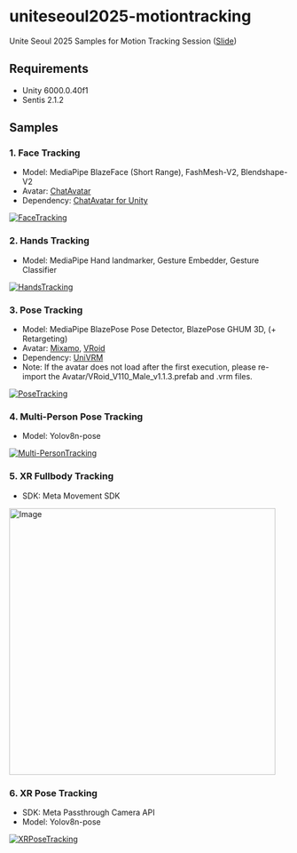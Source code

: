 # uniteseoul2025-motiontracking
Unite Seoul 2025 Samples for Motion Tracking Session ([Slide](https://github.com/skykim/uniteseoul2025-motiontracking/blob/main/(distributed)_slide.pdf))

## Requirements ##
- Unity 6000.0.40f1
- Sentis 2.1.2

## Samples ##

### 1. Face Tracking ###
- Model: MediaPipe BlazeFace (Short Range), FashMesh-V2, Blendshape-V2
- Avatar: [ChatAvatar](https://hyper3d.ai/chatavatar)
- Dependency: [ChatAvatar for Unity](https://deemos.gumroad.com/l/ChatAvatarImportTool-Unity)

[![FaceTracking](https://img.youtube.com/vi/pgqtfsEd8xg/0.jpg)](https://www.youtube.com/watch?v=pgqtfsEd8xg)

### 2. Hands Tracking ###
- Model: MediaPipe Hand landmarker, Gesture Embedder, Gesture Classifier

[![HandsTracking](https://img.youtube.com/vi/sIXdtmpgyI8/0.jpg)](https://www.youtube.com/watch?v=sIXdtmpgyI8)

### 3. Pose Tracking ###
- Model: MediaPipe BlazePose Pose Detector, BlazePose GHUM 3D, (+ Retargeting)
- Avatar: [Mixamo](https://www.mixamo.com/), [VRoid](https://github.com/hinzka/52blendshapes-for-VRoid-face/tree/main)
- Dependency: [UniVRM](https://github.com/vrm-c/UniVRM/releases/tag/v0.128.3)
- Note: If the avatar does not load after the first execution, please re-import the Avatar/VRoid_V110_Male_v1.1.3.prefab and .vrm files.

[![PoseTracking](https://img.youtube.com/vi/D1YAG6eKwXo/0.jpg)](https://www.youtube.com/watch?v=D1YAG6eKwXo)

### 4. Multi-Person Pose Tracking ###
- Model: Yolov8n-pose

[![Multi-PersonTracking](https://img.youtube.com/vi/WvKL3Q2Pho8/0.jpg)](https://www.youtube.com/watch?v=WvKL3Q2Pho8)

### 5. XR Fullbody Tracking ###
- SDK: Meta Movement SDK

<img width="480" alt="Image" src="https://github.com/user-attachments/assets/792f5feb-4b92-4f6d-8fdd-45f72b4fef29" />
  
### 6. XR Pose Tracking ###
- SDK: Meta Passthrough Camera API
- Model: Yolov8n-pose

[![XRPoseTracking](https://img.youtube.com/vi/DpoQ3r1R8Bw/0.jpg)](https://www.youtube.com/watch?v=DpoQ3r1R8Bw)
